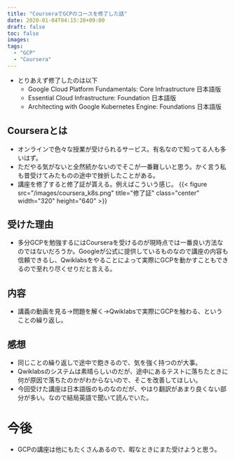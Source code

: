 ```yaml
---
title: "CourseraでGCPのコースを修了した話"
date: 2020-01-04T04:15:28+09:00
draft: false
toc: false
images:
tags: 
  - "GCP"
  - "Coursera"
---
```

* とりあえず修了したのは以下
  * Google Cloud Platform Fundamentals: Core Infrastructure 日本語版
  * Essential Cloud Infrastructure: Foundation 日本語版
  * Architecting with Google Kubernetes Engine: Foundations 日本語版

## Courseraとは
* オンラインで色々な授業が受けられるサービス。有名なので知ってる人も多いはず。
* ただやる気がないと全然続かないのでそこが一番難しいと思う。かく言う私も昔受けてみたものの途中で挫折したことがある。
* 講座を修了すると修了証が貰える。例えばこういう感じ。
 {{< figure src="/images/coursera_k8s.png" title="修了証" class="center" width="320" height="640" >}}

## 受けた理由
* 多分GCPを勉強するにはCourseraを受けるのが現時点では一番良い方法なのではないだろうか。Googleが公式に提供しているものなので講座の内容も信頼できるし、Qwiklabsをやることによって実際にGCPを動かすこともできるので至れり尽くせりだと言える。

## 内容 
* 講義の動画を見る→問題を解く→Qwiklabsで実際にGCPを触わる、ということの繰り返し。

## 感想
* 同じことの繰り返しで途中で飽きるので、気を強く持つのが大事。
* Qwiklabsのシステムは素晴らしいのだが、途中にあるテストに落ちたときに何が原因で落ちたのかがわからないので、そこを改善してほしい。
* 今回受けた講座は日本語版のものなのだが、やはり翻訳があまり良くない部分が多い。なので結局英語で聞いて読んでいた。

# 今後
* GCPの講座は他にもたくさんあるので、暇なときにまた受けようと思う。